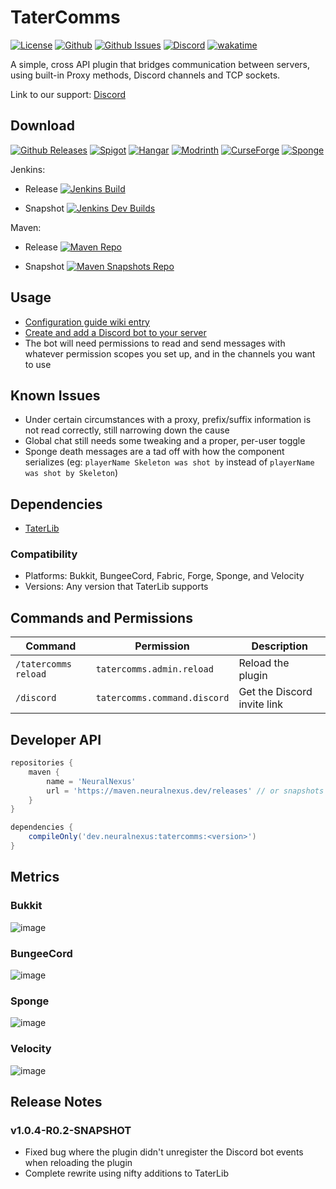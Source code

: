 # TaterComms

[![License](https://img.shields.io/github/license/p0t4t0sandwich/TaterComms?color=blue)](https://img.shields.io/github/downloads/p0t4t0sandwich/TaterComms/LICENSE)
[![Github](https://img.shields.io/github/stars/p0t4t0sandwich/TaterComms)](https://github.com/p0t4t0sandwich/TaterComms)
[![Github Issues](https://img.shields.io/github/issues/p0t4t0sandwich/TaterComms?label=Issues)](https://github.com/p0t4t0sandwich/TaterComms/issues)
[![Discord](https://img.shields.io/discord/1067482396246683708?color=7289da&logo=discord&logoColor=white)](https://discord.neuralnexus.dev)
[![wakatime](https://wakatime.com/badge/user/fc67ce74-ca69-40a4-912f-61b26dbe3068/project/c722f2dd-f37e-4e20-9b32-e00d4d8ec34b.svg)](https://wakatime.com/badge/user/fc67ce74-ca69-40a4-912f-61b26dbe3068/project/c722f2dd-f37e-4e20-9b32-e00d4d8ec34b)

A simple, cross API plugin that bridges communication between servers, using built-in Proxy methods, Discord channels
and TCP sockets.

Link to our support: [Discord](https://discord.neuralnexus.dev)

## Download

[![Github Releases](https://img.shields.io/github/downloads/p0t4t0sandwich/TaterComms/total?label=Github&logo=github&color=181717)](https://github.com/p0t4t0sandwich/TaterComms/releases)
[![Spigot](https://img.shields.io/spiget/downloads/110592?label=Spigot&logo=spigotmc&color=ED8106)](https://www.spigotmc.org/resources/tatercomms.110592/)
[![Hangar](https://img.shields.io/badge/Hangar-download-blue)](https://hangar.papermc.io/p0t4t0sandwich/TaterComms)
[![Modrinth](https://img.shields.io/modrinth/dt/tatercomms?label=Modrinth&logo=modrinth&color=00AF5C)](https://modrinth.com/mod/tatercomms)
[![CurseForge](https://img.shields.io/curseforge/dt/877133?label=CurseForge&logo=curseforge&color=F16436)](https://www.curseforge.com/minecraft/mc-mods/tatercomms)
[![Sponge](https://img.shields.io/ore/dt/tatercomms?label=Sponge&logo=https%3A%2F%2Fspongepowered.org%2Ffavicon.ico&color=F7CF0D)](https://ore.spongepowered.org/p0t4t0sandwich/TaterComms)

Jenkins:

- Release
  [![Jenkins Build](https://img.shields.io/jenkins/build?jobUrl=https%3A%2F%2Fjenkins.neuralnexus.dev%2Fjob%2FTaterComms%2F)](https://jenkins.neuralnexus.dev/job/TaterComms/)

- Snapshot
  [![Jenkins Dev Builds](https://img.shields.io/jenkins/build?jobUrl=https%3A%2F%2Fjenkins.neuralnexus.dev%2Fjob%2FTaterCommsDev%2F)](https://jenkins.neuralnexus.dev/job/TaterCommsDev/)

Maven:

- Release
  [![Maven Repo](https://img.shields.io/maven-metadata/v?label=Release&metadataUrl=https%3A%2F%2Fmaven.neuralnexus.dev%2Freleases%2Fdev%2Fneuralnexus%2FTaterComms%2Fmaven-metadata.xml)](https://maven.neuralnexus.dev/#/releases/dev/neuralnexus/TaterComms)

- Snapshot
  [![Maven Snapshots Repo](https://img.shields.io/maven-metadata/v?label=Snapshot&metadataUrl=https%3A%2F%2Fmaven.neuralnexus.dev%2Fsnapshots%2Fdev%2Fneuralnexus%2FTaterComms%2Fmaven-metadata.xml)](https://maven.neuralnexus.dev/#/snapshots/dev/neuralnexus/TaterComms)

## Usage

- [Configuration guide wiki entry](https://github.com/p0t4t0sandwich/TaterComms/wiki/Configuration-Guide)
- [Create and add a Discord bot to your server](https://discordpy.readthedocs.io/en/stable/discord.html)
- The bot will need permissions to read and send messages with whatever permission scopes you set up, and in the
  channels you want to use

## Known Issues

- Under certain circumstances with a proxy, prefix/suffix information is not read correctly, still narrowing down the
  cause
- Global chat still needs some tweaking and a proper, per-user toggle
- Sponge death messages are a tad off with how the component serializes (eg: `playerName Skeleton was shot by` instead
  of `playerName was shot by Skeleton`)

## Dependencies

- [TaterLib](https://github.com/p0t4t0sandwich/TaterLib)

### Compatibility

- Platforms: Bukkit, BungeeCord, Fabric, Forge, Sponge, and Velocity
- Versions: Any version that TaterLib supports

## Commands and Permissions

| Command              | Permission                   | Description                 |
|----------------------|------------------------------|-----------------------------|
| `/tatercomms reload` | `tatercomms.admin.reload`    | Reload the plugin           |
| `/discord`           | `tatercomms.command.discord` | Get the Discord invite link |

## Developer API

```gradle
repositories {
    maven {
        name = 'NeuralNexus'
        url = 'https://maven.neuralnexus.dev/releases' // or snapshots
    }
}

dependencies {
    compileOnly('dev.neuralnexus:tatercomms:<version>')
}
```

## Metrics

### Bukkit

![image](https://bstats.org/signatures/bukkit/TaterComms.svg)

### BungeeCord

![image](https://bstats.org/signatures/bungeecord/TaterComms.svg)

### Sponge

![image](https://bstats.org/signatures/sponge/TaterComms.svg)

### Velocity

![image](https://bstats.org/signatures/velocity/TaterComms.svg)

## Release Notes

### v1.0.4-R0.2-SNAPSHOT

- Fixed bug where the plugin didn't unregister the Discord bot events when reloading the plugin
- Complete rewrite using nifty additions to TaterLib
